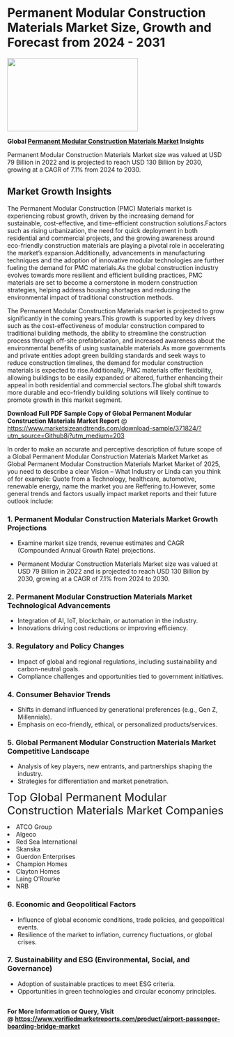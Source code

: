 <H1>Permanent Modular Construction Materials Market Size, Growth and Forecast from 2024 - 2031</H1><img class="aligncenter size-medium wp-image-584254" src="https://thirdeyenews.in/wp-content/uploads/2024/09/Global-Market-Research-300x168.jpeg" alt="" width="300" height="168" /><p><strong>Global&nbsp;<a href="https://www.marketsizeandtrends.com/download-sample/371824/?utm_source=Github8j?utm_medium=203">Permanent Modular Construction Materials Market</a> Insights</strong></p><p>Permanent Modular Construction Materials Market size was valued at USD 79 Billion in 2022 and is projected to reach USD 130 Billion by 2030, growing at a CAGR of 7.1% from 2024 to 2030.</p><p><h2>Market Growth Insights</h2> <p>The Permanent Modular Construction (PMC) Materials market is experiencing robust growth, driven by the increasing demand for sustainable, cost-effective, and time-efficient construction solutions.Factors such as rising urbanization, the need for quick deployment in both residential and commercial projects, and the growing awareness around eco-friendly construction materials are playing a pivotal role in accelerating the market’s expansion.Additionally, advancements in manufacturing techniques and the adoption of innovative modular technologies are further fueling the demand for PMC materials.As the global construction industry evolves towards more resilient and efficient building practices, PMC materials are set to become a cornerstone in modern construction strategies, helping address housing shortages and reducing the environmental impact of traditional construction methods.</p> <p>The Permanent Modular Construction Materials market is projected to grow significantly in the coming years.This growth is supported by key drivers such as the cost-effectiveness of modular construction compared to traditional building methods, the ability to streamline the construction process through off-site prefabrication, and increased awareness about the environmental benefits of using sustainable materials.As more governments and private entities adopt green building standards and seek ways to reduce construction timelines, the demand for modular construction materials is expected to rise.Additionally, PMC materials offer flexibility, allowing buildings to be easily expanded or altered, further enhancing their appeal in both residential and commercial sectors.The global shift towards more durable and eco-friendly building solutions will likely continue to promote growth in this market segment.</p><p><span class=""><strong>Download Full PDF Sample Copy of Global Permanent Modular Construction Materials Market Report</strong> @ <a href="https://www.marketsizeandtrends.com/download-sample/371824/?utm_source=Github8j?utm_medium=203" target="_blank">https://www.marketsizeandtrends.com/download-sample/371824/?utm_source=Github8j?utm_medium=203</a></span></p><p>In order to make an accurate and perceptive description of future scope of a Global&nbsp;Permanent Modular Construction Materials Market Market as Global&nbsp;Permanent Modular Construction Materials Market Market of 2025, you need to describe a clear Vision &ndash; What Industry or Linda can you think of for example: Quote from a Technology, healthcare, automotive, renewable energy, name the market you are Reffering to.However, some general trends and factors usually impact market reports and their future outlook include:</p><h3>1.&nbsp;<strong>Permanent Modular Construction Materials Market Growth Projections</strong></h3><ul><li>Examine market size trends, revenue estimates and CAGR (Compounded Annual Growth Rate) projections.</li><li><p>Permanent Modular Construction Materials Market size was valued at USD 79 Billion in 2022 and is projected to reach USD 130 Billion by 2030, growing at a CAGR of 7.1% from 2024 to 2030.</p></li></ul><h3>2.&nbsp;<strong>Permanent Modular Construction Materials Market Technological Advancements</strong></h3><ul><li>Integration of AI, IoT, blockchain, or automation in the industry.</li><li>Innovations driving cost reductions or improving efficiency.</li></ul><h3>3.&nbsp;<strong>Regulatory and Policy Changes</strong></h3><ul><li>Impact of global and regional regulations, including sustainability and carbon-neutral goals.</li><li>Compliance challenges and opportunities tied to government initiatives.</li></ul><h3>4.&nbsp;<strong>Consumer Behavior Trends</strong></h3><ul><li>Shifts in demand influenced by generational preferences (e.g., Gen Z, Millennials).</li><li>Emphasis on eco-friendly, ethical, or personalized products/services.</li></ul><h3>5.&nbsp;<strong>Global Permanent Modular Construction Materials Market Competitive Landscape</strong></h3><ul><li>Analysis of key players, new entrants, and partnerships shaping the industry.</li><li>Strategies for differentiation and market penetration.</li></ul><p data-pm-slice="1 1 []"><span style="color: inherit; font-family: inherit; font-size: 25px;">Top Global Permanent Modular Construction Materials Market Companies</span></p><div class="" data-test-id=""><p><li>ATCO Group</li><li> Algeco</li><li> Red Sea International</li><li> Skanska</li><li> Guerdon Enterprises</li><li> Champion Homes</li><li> Clayton Homes</li><li> Laing O'Rourke</li><li> NRB</li></p></div><h3>6.&nbsp;<strong>Economic and Geopolitical Factors</strong></h3><ul><li>Influence of global economic conditions, trade policies, and geopolitical events.</li><li>Resilience of the market to inflation, currency fluctuations, or global crises.</li></ul><h3>7.&nbsp;<strong>Sustainability and ESG (Environmental, Social, and Governance)</strong></h3><ul><li>Adoption of sustainable practices to meet ESG criteria.</li><li>Opportunities in green technologies and circular economy principles.</li></ul><h2><strong style="font-size: 14px;">For More Information or Query, Visit @&nbsp;</strong><a style="background-color: #ffffff; font-size: 14px;" href="https://www.marketsizeandtrends.com/report/permanent-modular-construction-materials-market/" target="_blank">https://www.verifiedmarketreports.com/product/airport-passenger-boarding-bridge-market</a></h2>